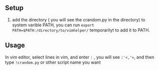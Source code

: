 ## Setup
1. add the directory ( you will see the crandom.py in the directory) to system varible PATH, you can run `export PATH=$PATH:/directory/to/vimhelper/` temporarilyt to add it to PATH.

## Usage

In vim editor, select lines in vim, and enter `:` , you will see `:'<,'>`,  and then type `!crandom.py` or other script name you want
